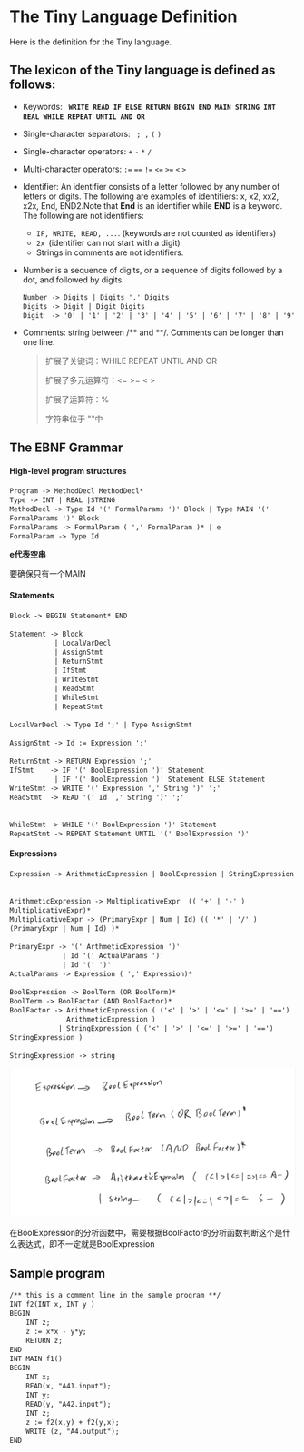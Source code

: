 # The Tiny Language Definition

Here is the definition for the Tiny language.

## The lexicon of the Tiny language is defined as follows:

- Keywords: **` WRITE READ IF ELSE RETURN BEGIN END MAIN STRING INT REAL WHILE REPEAT UNTIL AND OR`**

- Single-character separators: ` ; ,` `(`  `)`

- Single-character operators:   `+` `-` `*`  `/`

- Multi-character operators:  `:=` `==` `!=` `<=` `>=` `<` `>`

- Identifier: An identifier consists of a letter followed by any number of letters or digits. The following are examples of identifiers: x, x2, xx2, x2x, End, END2.Note that **End** is an identifier while **END** is a keyword. The following are not identifiers:

    - `IF, WRITE, READ, ...`. (keywords are not counted as identifiers)
    - `2x `(identifier can not start with a digit)
    - Strings in comments are not identifiers.

- Number is a sequence of digits, or a sequence of digits followed by a dot, and followed by digits.  

    ```
    Number -> Digits | Digits '.' Digits
    Digits -> Digit | Digit Digits
    Digit  -> '0' | '1' | '2' | '3' | '4' | '5' | '6' | '7' | '8' | '9'
    ```

- Comments: string between /\*\* and \*\*/. Comments can be longer than one line. 

    > 扩展了关键词：WHILE REPEAT UNTIL AND OR
    >
    > 扩展了多元运算符：<= >= < >
    >
    > 扩展了运算符：%
    >
    > 字符串位于 ""中

## The EBNF Grammar

#### High-level program structures

```
Program -> MethodDecl MethodDecl* 
Type -> INT | REAL |STRING 
MethodDecl -> Type Id '(' FormalParams ')' Block | Type MAIN '(' FormalParams ')' Block
FormalParams -> FormalParam ( ',' FormalParam )* | e
FormalParam -> Type Id
```

**e代表空串**

要确保只有一个MAIN

#### Statements

```
Block -> BEGIN Statement* END

Statement -> Block
           | LocalVarDecl  
           | AssignStmt   
           | ReturnStmt
           | IfStmt
     	   | WriteStmt
      	   | ReadStmt
      	   | WhileStmt
      	   | RepeatStmt
                
LocalVarDecl -> Type Id ';' | Type AssignStmt  
        
AssignStmt -> Id := Expression ';'

ReturnStmt -> RETURN Expression ';'
IfStmt    -> IF '(' BoolExpression ')' Statement
           | IF '(' BoolExpression ')' Statement ELSE Statement
WriteStmt -> WRITE '(' Expression ',' String ')' ';'
ReadStmt  -> READ '(' Id ',' String ')' ';'


WhileStmt -> WHILE '(' BoolExpression ')' Statement
RepeatStmt -> REPEAT Statement UNTIL '(' BoolExpression ')'
```

#### Expressions

```
Expression -> ArithmeticExpression | BoolExpression | StringExpression


ArithmeticExpression -> MultiplicativeExpr  (( '+' | '-' ) MultiplicativeExpr)*
MultiplicativeExpr -> (PrimaryExpr | Num | Id) (( '*' | '/' ) (PrimaryExpr | Num | Id) )*

PrimaryExpr -> '(' ArthmeticExpression ')'
             | Id '(' ActualParams ')'
             | Id '(' ')'
ActualParams -> Expression ( ',' Expression)*

BoolExpression -> BoolTerm (OR BoolTerm)*
BoolTerm -> BoolFactor (AND BoolFactor)*
BoolFactor -> ArithmeticExpression ( ('<' | '>' | '<=' | '>=' | '==')
              ArithmeticExpression )
            | StringExpression ( ('<' | '>' | '<=' | '>=' | '==') StringExpression )

StringExpression -> string
```

![30892EA765B1A77BA624F3F25963D3D1](The%20Tiny%20Plus%20Language%20Definition.assets/30892EA765B1A77BA624F3F25963D3D1.png)

在BoolExpression的分析函数中，需要根据BoolFactor的分析函数判断这个是什么表达式，即不一定就是BoolExpression

## Sample program

```
/** this is a comment line in the sample program **/
INT f2(INT x, INT y ) 
BEGIN 
	INT z;
	z := x*x - y*y;
	RETURN z; 
END 
INT MAIN f1() 
BEGIN
	INT x;
	READ(x, "A41.input");
	INT y;
	READ(y, "A42.input");
	INT z;
	z := f2(x,y) + f2(y,x);
	WRITE (z, "A4.output"); 
END
```

